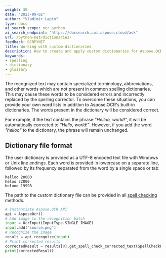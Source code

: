 ```yaml
---
weight: 30
date: "2023-09-02"
author: "Vladimir Lapin"
type: docs
ai_search_scope: ocr_python
ai_search_endpoint: "https://docsearch.api.aspose.cloud/ask"
url: /python-net/dictionaries/
feedback: OCRPYNET
title: Working with custom dictionaries
description: How to create and apply custom dictionaries for Aspose.OCR for Python via .NET spell checker.
keywords:
- spelling
- dictionary
- glossary
---
```


The recognized text may contain specialized terminology, abbreviations, and other words which are not present in common spelling dictionaries. This may cause these words to be considered errors and incorrectly replaced by the spelling corrector. To overcome these situations, you can provide your own word lists in addition to Aspose.OCR's built-in dictionaries. The words present in the dictionary will be considered correct.

For example, if the text contains the phrase _"Helloo, world!"_, it will be automatically corrected to _"Hello, world!"_. However, if you add the word _"helloo"_ to the dictionary, the phrase will remain unchanged.

## Dictionary file format

The user dictionary is provided as a UTF-8 encoded text file with Windows or Unix line endings. Each word is provided in lowercase on a separate line, followed by its frequency separated from the word by a single space or tab:

```
helloo 20000
heloo 22000
helooo 19998
```

The path to the custom dictionary file can be provided in all [spell checking](/ocr/python-net/spelling/) methods.

```python
# Instantiate Aspose.OCR API
api = AsposeOcr()
# Add image to the recognition batch
input = OcrInput(InputType.SINGLE_IMAGE)
input.add("source.png")
# Recognize the image
result = api.recognize(input)
# Print corrected results
correctedResult = results[0].get_spell_check_corrected_text(SpellCheckLanguage.ENG, "dictionary.txt")
print(correctedResult)
```
